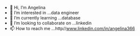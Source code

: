 - 👋 Hi, I’m Angelina
- 👀 I’m interested in ...data engineer
- 🌱 I’m currently learning ...database 
- 💞️ I’m looking to collaborate on ...linkedin
- 📫 How to reach me ...http//www.linkedin.com/in/angelina366

<!---
Angelina366/Angelina366 is a ✨ special ✨ repository because its `README.md` (this file) appears on your GitHub profile.
You can click the Preview link to take a look at your changes.
--->
